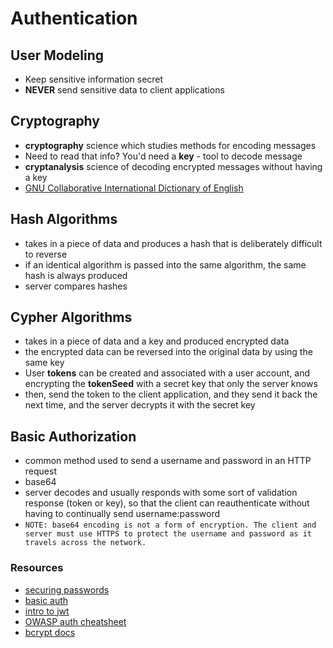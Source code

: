 # Authentication

## User Modeling

- Keep sensitive information secret
- **NEVER** send sensitive data to client applications

## Cryptography

- **cryptography**  science which studies methods for encoding messages
- Need to read that info? You'd need a **key** - tool to decode message
- **cryptanalysis**  science of decoding encrypted messages without having a key
- [GNU Collaborative International Dictionary of English](http://gcide.gnu.org.ua/)

## Hash Algorithms

- takes in a piece of data and produces a hash that is deliberately difficult to reverse
- if an identical algorithm is passed into the same algorithm, the same hash is always produced
- server compares hashes

## Cypher Algorithms

- takes in a piece of data and a key and produced encrypted data
- the encrypted data can be reversed into the original data by using the same key
- User **tokens** can be created and associated with a user account, and encrypting the **tokenSeed** with a secret key that only the server knows
- then, send the token to the client application, and they send it back the next time, and the server decrypts it with the secret key

## Basic Authorization

- common method used to send a username and password in an HTTP request
- base64
- server decodes and usually responds with some sort of validation response (token or key), so that the client can reauthenticate without having to continually send username:password
- `NOTE: base64 encoding is not a form of encryption. The client and server must use HTTPS to protect the username and password as it travels across the network.`

### Resources

- [securing passwords](http://dustwell.com/how-to-handle-passwords-bcrypt.html)
- [basic auth](https://en.wikipedia.org/wiki/Basic_access_authentication)
- [intro to jwt](https://jwt.io/introduction/)
- [OWASP auth cheatsheet](https://www.owasp.org/index.php/Authentication_Cheat_Sheet)
- [bcrypt docs](https://www.npmjs.com/package/bcrypt)
